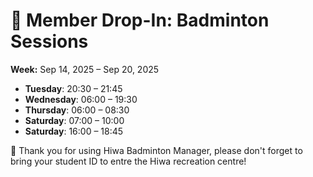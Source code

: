 # 🎾 Member Drop-In: Badminton Sessions
**Week:** Sep 14, 2025 – Sep 20, 2025

- **Tuesday**: 20:30 – 21:45
- **Wednesday**: 06:00 – 19:30
- **Thursday**: 06:00 – 08:30
- **Saturday**: 07:00 – 10:00
- **Saturday**: 16:00 – 18:45

📣 Thank you for using Hiwa Badminton Manager, please don't forget to bring your student ID to entre the Hiwa recreation centre!
